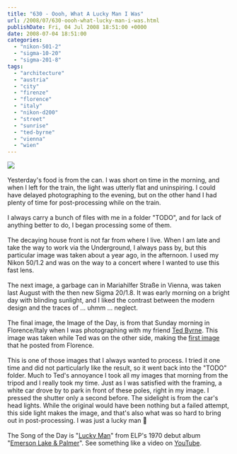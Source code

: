 ```yaml
---
title: "630 - Oooh, What A Lucky Man I Was"
url: /2008/07/630-oooh-what-lucky-man-i-was.html
publishDate: Fri, 04 Jul 2008 18:51:00 +0000
date: 2008-07-04 18:51:00
categories: 
  - "nikon-501-2"
  - "sigma-10-20"
  - "sigma-201-8"
tags: 
  - "architecture"
  - "austria"
  - "city"
  - "firenze"
  - "florence"
  - "italy"
  - "nikon-d200"
  - "street"
  - "sunrise"
  - "ted-byrne"
  - "vienna"
  - "wien"
---
```

<a href="https://d25zfm9zpd7gm5.cloudfront.net/1200x1200/2007/20071007_070602_ps.jpg" target="_blank"><img src="https://d25zfm9zpd7gm5.cloudfront.net/0600x0600/2007/20071007_070602_ps.jpg"/></a><br/><br/>Yesterday's food is from the can. I was short on time in the morning, and when I left for the train, the light was utterly flat and uninspiring. I could have delayed photographing to the evening, but on the other hand I had plenty of time for post-processing while on the train.<br/><br/><a href="https://d25zfm9zpd7gm5.cloudfront.net/1200x1200/2007/20070814_173210_ps.jpg" target="_blank"><img alt="" border="0" src="https://d25zfm9zpd7gm5.cloudfront.net/0150x0150/2007/20070814_173210_ps.jpg" style="margin: 0pt 0px 0pt 10px; float: right;"/></a> I always carry a bunch of files with me in a folder "TODO", and for lack of anything better to do, I began processing some of them.<br/><br/>The decaying house front is not far from where I live. When I am late and take the way to work via the Underground, I always pass by, but this particular image was taken about a year ago, in the afternoon. I used my Nikon 50/1.2 and was on the way to a concert where I wanted to use this fast lens.<br/><br/><a href="https://d25zfm9zpd7gm5.cloudfront.net/1200x1200/2007/20070712_075001_ps.jpg" target="_blank"><img alt="" border="0" src="https://d25zfm9zpd7gm5.cloudfront.net/0150x0150/2007/20070712_075001_ps.jpg" style="margin: 0pt 10px 0pt 0px; float: left;"/></a> The next image, a garbage can in Mariahilfer Straße in Vienna, was taken last August with the then new Sigma 20/1.8. It was early morning on a bright day with blinding sunlight, and I liked the contrast between the modern design and the traces of ... uhmm ... neglect.<br/><br/>The final image, the Image of the Day, is from that Sunday morning in Florence/Italy when I was photographing with my friend <a href="http://imagefiction.blogspot.com/2007/11/florence-5-andreas-and-duomo.html" target="_blank">Ted Byrne</a>. This image was taken while Ted was on the other side, making the <a href="http://imagefiction.blogspot.com/2007/10/this-place-looks-like-this.html" target="_blank">first image</a> that he posted from Florence.<br/><br/>This is one of those images that I always wanted to process. I tried it one time and did not particularly like the result, so it went back into the "TODO" folder. Much to Ted's annoyance I took all my images that morning from the tripod and I really took my time. Just as I was satisfied with the framing, a white car drove by to park in front of these poles, right in my image. I pressed the shutter only a second before. The sidelight is from the car's head lights. While the original would have been nothing but a failed attempt, this side light makes the image, and that's also what was so hard to bring out in post-processing. I was just a lucky man 🙂<br/><br/>The Song of the Day is "<a href="http://www.lyricstime.com/emerson-lake-palmer-lucky-man-lyrics.html" target="_blank">Lucky Man</a>" from ELP's 1970 debut album "<a href="http://www.amazon.com/Emerson-Lake-Palmer/dp/B000NVL9FQ" target="_blank">Emerson Lake &amp; Palmer</a>". See something like a video on <a href="http://www.youtube.com/watch?v=ezwCksjDWHs" target="_blank">YouTube</a>.
